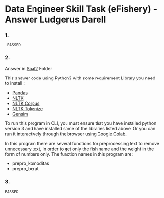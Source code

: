 # Data Engineer Skill Task (eFishery) - Answer Ludgerus Darell


### 1. 
```
 PASSED
```

### 2. 

Answer in [Soal2](https://github.com/luddarell/eFishery/tree/main/Soal2) Folder

This answer code using Python3 with some requirement Library you need to install : 
- [Pandas](https://pandas.pydata.org/docs/getting_started/index.html#getting-started)
- [NLTK](https://www.nltk.org/)
- [NLTK Corpus](https://www.nltk.org/api/nltk.corpus.html)
- [NLTK Tokenize](https://www.nltk.org/api/nltk.tokenize.html)
- [Gensim](https://radimrehurek.com/gensim/parsing/preprocessing.html)

To run this program in CLI, you must ensure that you have installed python version 3 and have installed some of the libraries listed above. Or you can run it interactively through the browser using [Google Colab.](https://colab.research.google.com/drive/15iVeg67DBmFbEWeJC5iA9V76EcoAikeo?usp=sharing)

In this program there are several functions for preprocessing text to remove unnecessary text, in order to get only the fish name and the weight in the form of numbers only. The function names in this program are :

- prepro_komoditas
- prepro_berat


### 3.
```
PASSED
``` 


